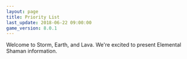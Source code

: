 ```yaml
---
layout: page
title: Priority List
last_update: 2018-06-22 09:00:00
game_version: 8.0.1
---
```


Welcome to Storm, Earth, and Lava. We're excited to present Elemental Shaman information.
